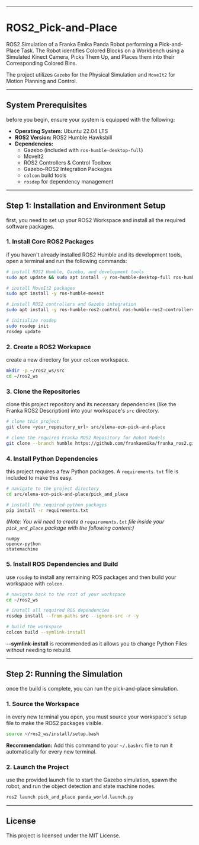 -----
# ROS2_Pick-and-Place

ROS2 Simulation of a Franka Emika Panda Robot performing a Pick-and-Place Task. The Robot identifies Colored Blocks on a Workbench using a Simulated Kinect Camera, Picks Them Up, and Places them into their Corresponding Colored Bins.

The project utilizes `Gazebo` for the Physical Simulation and `MoveIt2` for Motion Planning and Control.

-----

## System Prerequisites

before you begin, ensure your system is equipped with the following:

  * **Operating System:** Ubuntu 22.04 LTS
  * **ROS2 Version:** ROS2 Humble Hawksbill
  * **Dependencies:**
      * Gazebo (included with `ros-humble-desktop-full`)
      * MoveIt2
      * ROS2 Controllers & Control Toolbox
      * Gazebo-ROS2 Integration Packages
      * `colcon` build tools
      * `rosdep` for dependency management

-----

## Step 1: Installation and Environment Setup

first, you need to set up your ROS2 Workspace and install all the required software packages.

### 1\. Install Core ROS2 Packages

if you haven't already installed ROS2 Humble and its development tools, open a terminal and run the following commands:

```bash
# install ROS2 Humble, Gazebo, and development tools
sudo apt update && sudo apt install -y ros-humble-desktop-full ros-humble-dev-tools

# install MoveIt2 packages
sudo apt install -y ros-humble-moveit

# install ROS2 controllers and Gazebo integration
sudo apt install -y ros-humble-ros2-control ros-humble-ros2-controllers ros-humble-gazebo-ros-pkgs

# initialize rosdep
sudo rosdep init
rosdep update
```

### 2\. Create a ROS2 Workspace

create a new directory for your `colcon` workspace.

```bash
mkdir -p ~/ros2_ws/src
cd ~/ros2_ws
```

### 3\. Clone the Repositories

clone this project repository and its necessary dependencies (like the Franka ROS2 Description) into your workspace's `src` directory.

```bash
# clone this project
git clone <your_repository_url> src/elena-ecn-pick-and-place

# clone the required Franka ROS2 Repository for Robot Models
git clone --branch humble https://github.com/frankaemika/franka_ros2.git src/franka_ros2
```

### 4\. Install Python Dependencies

this project requires a few Python packages. A `requirements.txt` file is included to make this easy.

```bash
# navigate to the project directory
cd src/elena-ecn-pick-and-place/pick_and_place

# install the required python packages
pip install -r requirements.txt
```

*(Note: You will need to create a `requirements.txt` file inside your `pick_and_place` package with the following content:)*

```
numpy
opencv-python
statemachine
```

### 5\. Install ROS Dependencies and Build

use `rosdep` to install any remaining ROS packages and then build your workspace with `colcon`.

```bash
# navigate back to the root of your workspace
cd ~/ros2_ws

# install all required ROS dependencies
rosdep install --from-paths src --ignore-src -r -y

# build the workspace
colcon build --symlink-install
```

**--symlink-install** is recommended as it allows you to change Python Files without needing to rebuild.

-----

## Step 2: Running the Simulation

once the build is complete, you can run the pick-and-place simulation.

### 1\. Source the Workspace

in every new terminal you open, you must source your workspace's setup file to make the ROS2 packages visible.

```bash
source ~/ros2_ws/install/setup.bash
```

**Recommendation:** Add this command to your `~/.bashrc` file to run it automatically for every new terminal.

### 2\. Launch the Project

use the provided launch file to start the Gazebo simulation, spawn the robot, and run the object detection and state machine nodes.

```bash
ros2 launch pick_and_place panda_world.launch.py
```

-----

## License

This project is licensed under the MIT License.
